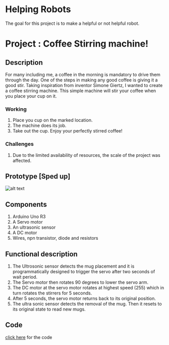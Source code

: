 # Helping Robots
The goal for this project is to make a helpful or not helpful robot.

# Project : Coffee Stirring machine!

## Description
For many including me, a coffee in the morning is mandatory to drive them through the day. One of the steps in making any good coffee is giving it a good stir. Taking inspiration from inventor Simone Giertz, I wanted to create a coffee stirring machine. This simple machine will stir your coffee when you place your cup on it.


### Working
1. Place you cup on the marked location.
2. The machine does its job.
3. Take out the cup. Enjoy your perfectly stirred coffee!

### Challenges
1. Due to the limited availability of resources, the scale of the project was affected.

## Prototype [Sped up]
![alt text](https://github.com/manouj/physicalComputing/blob/master/Arduino/HelpingRobots/AutoCoffeeStirrer/giphy%20(1).gif "FinalGif")


## Components
1. Arduino Uno R3
2. A Servo motor
3. An ultrasonic sensor
4. A DC motor
5. Wires, npn transistor, diode and resistors

## Functional description
1. The Ultrosonic sensor detects the mug placement and it is programmatically designed to trigger the servo after two seconds of wait period.
2. The Servo motor then rotates 90 degrees to lower the servo arm.
3. The DC motor at the servo motor rotates at highest speed (255) which in turn rotates the stirrers for 5 seconds.
4. After 5 seconds, the servo motor returns back to its original position.
5. The ultra sonic sensor detects the removal of the mug. Then it resets to its original state to read new mugs.


## Code
 [click here](https://github.com/manouj/physicalComputing/blob/master/Arduino/HelpingRobots/AutoCoffeeStirrer/CoffeeStirrer.ino) for the code


